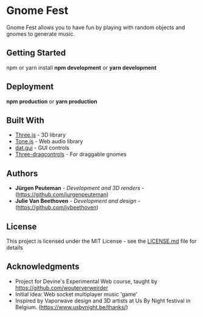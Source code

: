 # Gnome Fest
Gnome Fest allows you to have fun by playing with random objects and gnomes to generate music.

## Getting Started

npm or yarn install 
__npm development__ or  __yarn development__

## Deployment

__npm production__ or  __yarn production__

## Built With

* [Three.js](https://threejs.org/) - 3D library
* [Tone.js](https://tonejs.github.io/) - Web audio library
* [dat.gui](https://github.com/dataarts/dat.gui) - GUI controls
* [Three-dragcontrols](https://www.npmjs.com/package/three-dragcontrols) - For draggable gnomes

## Authors

* **Jürgen Peuteman** - *Development and 3D renders* - (https://github.com/jurgenpeuteman)
* **Julie Van Beethoven** - *Development and design* - (https://github.com/jvbeethoven)

## License

This project is licensed under the MIT License - see the [LICENSE.md](LICENSE.md) file for details

## Acknowledgments

* Project for Devine's Experimental Web course, taught by https://github.com/wouterverweirder
* Initial idea: Web socket multiplayer music 'game' 
* Inspired by Vaporwave design and 3D artists at Us By Night festival in Belgium. (https://www.usbynight.be/thanks/)
